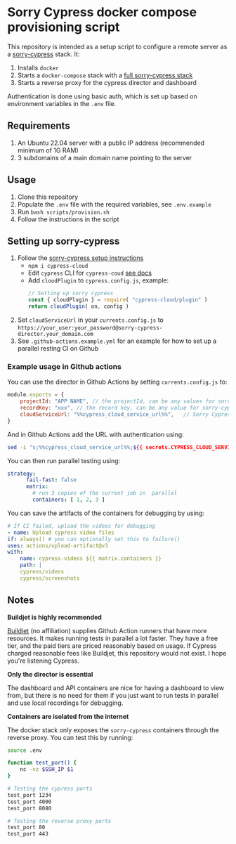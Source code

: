 # Sorry Cypress docker compose provisioning script

This repository is intended as a setup script to configure a remote server as a [sorry-cypress](https://docs.sorry-cypress.dev/) stack. It:

1. Installs `docker`
2. Starts a `docker-compose` stack with a [full sorry-cypress stack](https://docs.sorry-cypress.dev/configuration/persistent)
3. Starts a reverse proxy for the cypress director and dashboard

Authentication is done using basic auth, which is set up based on environment variables in the `.env` file.

## Requirements

1. An Ubuntu 22.04 server with a public IP address (recommended minimum of 1G RAM)
2. 3 subdomains of a main domain name pointing to the server

## Usage

1. Clone this repository
2. Populate the `.env` file with the required variables, see `.env.example`
3. Run `bash scripts/provision.sh`
4. Follow the instructions in the script

## Setting up sorry-cypress

1. Follow the [sorry-cypress setup instructions](https://docs.sorry-cypress.dev/guide/get-started)
    - `npm i cypress-cloud`
    - Edit `cypress` CLI for `cypress-coud` [see docs](https://docs.sorry-cypress.dev/guide/get-started#running-cypress-tests-in-parallel)
    - Add `cloudPlugin` to `cypress.config.js`, example:
        ```js
        // Setting up sorry cypress
        const { cloudPlugin } = require( "cypress-cloud/plugin" )
        return cloudPlugin( on, config )
        ```
2. Set `cloudServiceUrl` in your `currents.config.js` to `https://your_user:your_password@sorry-cypress-director.your_domain.com`
3. See `.github-actions.example.yml` for an example for how to set up a parallel resting CI on Github

### Example usage in Github actions

You can use the director in Github Actions by setting `currents.config.js` to:

```js
module.exports = {
    projectId: "APP NAME", // the projectId, can be any values for sorry-cypress users
    recordKey: "xxx", // the record key, can be any value for sorry-cypress users
    cloudServiceUrl: "%%cypress_cloud_service_url%%",   // Sorry Cypress users - set the director service URL
}
```

And in Github Actions add the URL with authentication using:

```bash
sed -i "s;%%cypress_cloud_service_url%%;${{ secrets.CYPRESS_CLOUD_SERVICE_URL }};g" currents.config.js
```

You can then run parallel testing using:

```yml
strategy:
      fail-fast: false
      matrix:
        # run 3 copies of the current job in  parallel
        containers: [ 1, 2, 3 ]
```

You can save the artifacts of the containers for debugging by using:

```yml
# If CI failed, upload the videos for debugging
- name: Upload cypress video files
if: always() # you can optionally set this to failure()
uses: actions/upload-artifact@v3
with:
    name: cypress-videos ${{ matrix.containers }}
    path: |
    cypress/videos
    cypress/screenshots
```

## Notes

**Buildjet is highly recommended**

[Buildjet](https://buildjet.com/for-github-actions) (no affiliation) supplies Github Action runners that have more resources. It makes running tests in parallel a lot faster. They have a free tier, and the paid tiers are priced reasonably based on usage. If Cypress charged reasonable fees like Buildjet, this repository would not exist. I hope you're listening Cypress.

**Only the director is essential**

The dashboard and API containers are nice for having a dashboard to view from, but there is no need for them if you just want to run tests in parallel and use local recordings for debugging.

**Containers are isolated from the internet**

The docker stack only exposes the `sorry-cypress` containers through the reverse proxy. You can test this by running:

```bash
source .env

function test_port() {
    nc -vz $SSH_IP $1
}

# Testing the cypress ports
test_port 1234
test_port 4000
test_port 8080

# Testing the reverse proxy ports
test_port 80
test_port 443
```